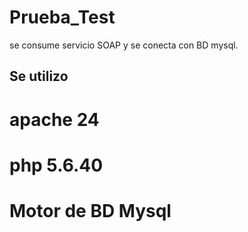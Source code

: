 # Prueba_Test
se consume servicio SOAP y se conecta con BD mysql.

## Se utilizo
# apache 24
# php 5.6.40
# Motor de BD Mysql
